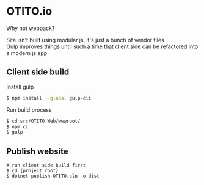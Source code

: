 # OTITO.io

Why not webpack?

Site isn't built using modular js, it's just a bunch of vendor files  
Gulp improves things until such a time that client side can be refactored into a modern js app


## Client side build

Install gulp

```bash
$ npm install --global gulp-cli
```

Run build process

```bash
$ cd src/OTITO.Web/wwwroot/
$ npm ci
$ gulp
```

## Publish website 

```
# run client side build first
$ cd {project root}
$ dotnet publish OTITO.sln -o dist
```